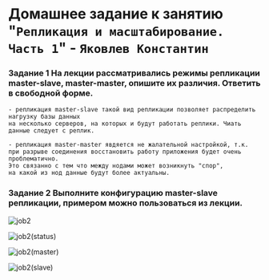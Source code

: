 # Домашнее задание к занятию "`Репликация и масштабирование. Часть 1`" - `Яковлев Константин`


### Задание 1 На лекции рассматривались режимы репликации master-slave, master-master, опишите их различия. Ответить в свободной форме.

```
- репликация master-slave такой вид репликации позволяет распределить нагрузку базы данных
на несколько серверов, на которых и будут работать реплики. Чиать данные следует с реплик.

- репликация master-master явдяется не жалательной настройкой, т.к. 
при разрыве соединения восстановить работу приложения будет очень проблематично.
Это связанно с тем что между нодами может возникнуть "спор",
на какой из нод данные будут более актуальны.
```

### Задание 2 Выполните конфигурацию master-slave репликации, примером можно пользоваться из лекции.

![job2]()

![job2(status)]()

![job2(master)]()

![job2(slave)]()
